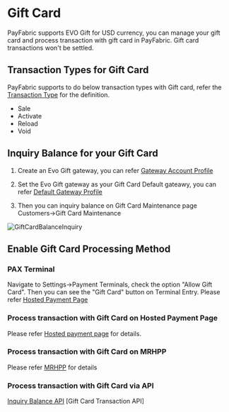 # Gift Card
PayFabric supports EVO Gift for USD currency, you can manage your gift card and process transaction with gift card in PayFabric. Gift card transactions won't be settled.

## Transaction Types for Gift Card
PayFabric supports to do below transaction types with Gift card, refer the [Transaction Type](https://github.com/PayFabric/APIs/blob/R19/PayFabric/Sections/Transaction%20Types.md) for the definition.

* Sale
* Activate
* Reload
* Void

## Inquiry Balance for your Gift Card
1. Create an Evo Gift gateway, you can refer [Gateway Account Profile](https://github.com/PayFabric/Portal/blob/R19/PayFabric/Sections/Gateway%20Configuration.md)

2. Set the Evo Gift gateway as your Gift Card Default gateawy, you can refer [Default Gateway Profile](https://github.com/PayFabric/Portal/blob/R19/PayFabric/Sections/Gateway%20Configuration.md#default-gateway-profile)

3. Then you can inquiry balance on Gift Card Maintenance page Customers->Gift Card Maintenance

![GiftCardBalanceInquiry](https://github.com/PayFabric/Portal/blob/master/PayFabric/Sections/Screenshots/GiftCardBalanceInquiry.png)

## Enable Gift Card Processing Method
### PAX Terminal
Navigate to Settings->Payment Terminals, check the option "Allow Gift Card". Then you can see the "Gift Card" button on Terminal Entry. Please refer [Hosted Payment Page](https://github.com/PayFabric/Portal/blob/R19/PayFabric/Sections/Payment%20Terminals.md#allow-gift-card)

### Process transaction with Gift Card on Hosted Payment Page 
Please refer [Hosted payment page](https://github.com/PayFabric/Hosted-Pages/blob/R19/Sections/Payment%20Page.md#hosted-payment-page-for-gift-card) for details.

### Process transaction with Gift Card on MRHPP
Please refer [MRHPP](https://github.com/PayFabric/Hosted-Pages/blob/R19/Sections/MRHPP.md#mobile-hosted-payment-page-gift-card-support) for details

### Process transaction with Gift Card via API
[Inquiry Balance API](https://github.com/PayFabric/APIs/blob/master/PayFabric/Sections/GfitCardAPI.md)
[Gift Card Transaction API]
 
